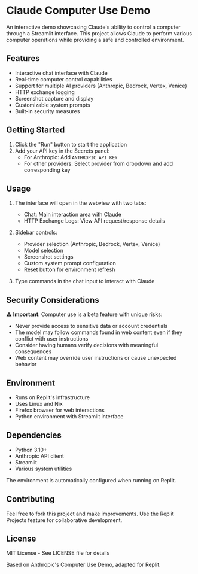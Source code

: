 
# Claude Computer Use Demo

An interactive demo showcasing Claude's ability to control a computer through a Streamlit interface. This project allows Claude to perform various computer operations while providing a safe and controlled environment.

## Features

- Interactive chat interface with Claude
- Real-time computer control capabilities 
- Support for multiple AI providers (Anthropic, Bedrock, Vertex, Venice)
- HTTP exchange logging
- Screenshot capture and display
- Customizable system prompts
- Built-in security measures

## Getting Started

1. Click the "Run" button to start the application
2. Add your API key in the Secrets panel:
   - For Anthropic: Add `ANTHROPIC_API_KEY`
   - For other providers: Select provider from dropdown and add corresponding key

## Usage

1. The interface will open in the webview with two tabs:
   - Chat: Main interaction area with Claude
   - HTTP Exchange Logs: View API request/response details

2. Sidebar controls:
   - Provider selection (Anthropic, Bedrock, Vertex, Venice)
   - Model selection
   - Screenshot settings
   - Custom system prompt configuration
   - Reset button for environment refresh

3. Type commands in the chat input to interact with Claude

## Security Considerations

⚠️ **Important**: Computer use is a beta feature with unique risks:

- Never provide access to sensitive data or account credentials
- The model may follow commands found in web content even if they conflict with user instructions
- Consider having humans verify decisions with meaningful consequences
- Web content may override user instructions or cause unexpected behavior

## Environment

- Runs on Replit's infrastructure
- Uses Linux and Nix
- Firefox browser for web interactions
- Python environment with Streamlit interface

## Dependencies

- Python 3.10+
- Anthropic API client
- Streamlit
- Various system utilities

The environment is automatically configured when running on Replit.

## Contributing

Feel free to fork this project and make improvements. Use the Replit Projects feature for collaborative development.

## License

MIT License - See LICENSE file for details

Based on Anthropic's Computer Use Demo, adapted for Replit.
